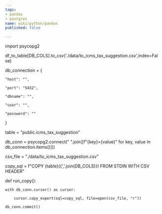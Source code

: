 ```yaml
---
tags:
- pandas
- postgres
name: wiki/python/pandas
published: false

---
```

import psycopg2

df_to_table\[DB_COLS\].to_csv('./data/to_icms_tax_suggestion.csv',index=False)

db_connection = {

    "host": "",

    "port": "5432",

    "dbname": "",

    "user": "",

    "password": ""

}

table = "public.icms_tax_suggestion"

db_conn = psycopg2.connect(" ".join(\[f"{key}={value}" for key, value in db_connection.items()\]))

csv_file = "./data/to_icms_tax_suggestion.csv" 

copy_sql = f"COPY {table}({','.join(DB_COLS)}) FROM STDIN WITH CSV HEADER"

def run_copy():

    with db_conn.cursor() as cursor:

        cursor.copy_expert(sql=copy_sql, file=open(csv_file, "r"))

    db_conn.commit()